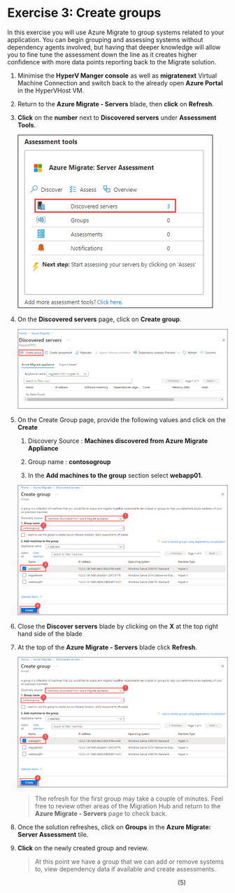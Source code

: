 # Exercise 3: Create groups

In this exercise you will use Azure Migrate to group systems related to your application.  You can begin grouping and assessing systems without dependency agents involved, but having that deeper knowledge will allow you to fine tune the assessment down the line as it creates higher confidence with more data points reporting back to the Migrate solution.

1. Minimise the **HyperV Manger console** as well as **migratenext** Virtual Machine Connection and switch back to the already open **Azure Portal** in the HyperVHost VM.

1. Return to the **Azure Migrate - Servers** blade, then **click** on **Refresh**.

1. **Click** on the **number** next to **Discovered servers** under **Assessment Tools**.

   ![Access and Migrate](image/discoverassess-15.png)

1. On the **Discovered servers** page, click on **Create group**.

   ![Access and Migrate](image/discoverassess-16.png)

1. On the Create Group page, provide the following values and click on the **Create**

     1. Discovery Source : **Machines discovered from Azure Migrate Appliance**
     
     1. Group name : **contosogroup** 

     1. In the **Add machines to the group** section select **webapp01**.

   ![Access and Migrate](image/discoverassess-17.png)
   
1. Close the **Discover servers** blade by clicking on the **X** at the top right hand side of the blade

1. At the top of the **Azure Migrate - Servers** blade click **Refresh**.

   ![Access and Migrate](image/discoverassess-17.png)

	>The refresh for the first group may take a couple of minutes. Feel free to review other areas of the Migration Hub and return to the **Azure Migrate - Servers** page to check back.

1. Once the solution refreshes, click on **Groups** in the **Azure Migrate: Server Assessment** tile.

3. **Click** on the newly created group and review.

   > At this point we have a group that we can add or remove systems to, view dependency data if available and create assessments.


&nbsp;&nbsp;&nbsp;&nbsp;&nbsp;&nbsp;&nbsp;&nbsp;&nbsp;&nbsp;&nbsp;&nbsp;&nbsp;&nbsp;&nbsp;&nbsp;&nbsp;&nbsp;&nbsp;&nbsp;&nbsp;&nbsp;&nbsp;&nbsp;&nbsp;&nbsp;&nbsp;&nbsp;&nbsp;&nbsp;&nbsp;&nbsp;&nbsp;&nbsp;&nbsp;&nbsp;&nbsp;&nbsp;&nbsp;&nbsp;&nbsp;&nbsp;&nbsp;&nbsp;&nbsp;&nbsp;&nbsp;&nbsp;&nbsp;&nbsp;&nbsp;&nbsp;&nbsp;&nbsp;&nbsp;&nbsp;&nbsp;&nbsp;&nbsp;&nbsp;&nbsp;&nbsp;&nbsp;&nbsp;&nbsp;&nbsp;&nbsp;&nbsp;&nbsp;&nbsp;&nbsp;&nbsp;&nbsp;&nbsp;&nbsp;&nbsp;&nbsp;&nbsp;&nbsp;&nbsp;&nbsp;&nbsp;&nbsp;&nbsp;&nbsp;&nbsp;&nbsp;&nbsp;&nbsp;&nbsp;&nbsp;&nbsp;&nbsp;&nbsp;&nbsp;&nbsp;&nbsp;&nbsp;&nbsp;(5)
